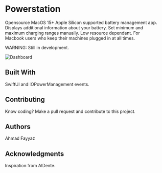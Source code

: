 # Powerstation

Opensource MacOS 15+ Apple Silicon supported battery management app. Displays additional information about your battery. Set minimum and maximum charging ranges manually. Low resource dependant. For Macbook users who keep their machines plugged in at all times.

WARNING: Still in development.

![Dashboard](https://raw.githubusercontent.com/ahmad-fayyaz/PowerStation/main/Screenshot%202024-07-28%20at%2010.51.02%E2%80%AFPM.png)
 
## Built With

SwiftUI and IOPowerManagement events.

 
## Contributing

Know coding? Make a pull request and contribute to this project. 
 
## Authors

Ahmad Fayyaz

 
## Acknowledgments

Inspiration from AIDente.
